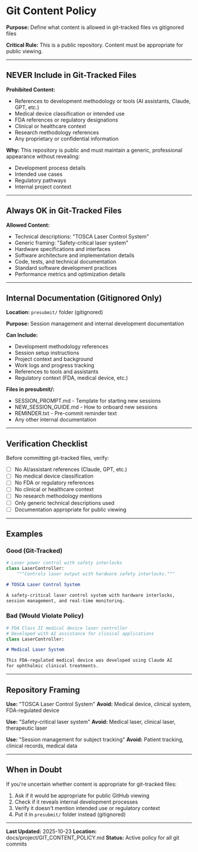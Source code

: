 # Git Content Policy

**Purpose:** Define what content is allowed in git-tracked files vs gitignored files

**Critical Rule:** This is a public repository. Content must be appropriate for public viewing.

---

## NEVER Include in Git-Tracked Files

**Prohibited Content:**
- References to development methodology or tools (AI assistants, Claude, GPT, etc.)
- Medical device classification or intended use
- FDA references or regulatory designations
- Clinical or healthcare context
- Research methodology references
- Any proprietary or confidential information

**Why:**
This repository is public and must maintain a generic, professional appearance without revealing:
- Development process details
- Intended use cases
- Regulatory pathways
- Internal project context

---

## Always OK in Git-Tracked Files

**Allowed Content:**
- Technical descriptions: "TOSCA Laser Control System"
- Generic framing: "Safety-critical laser system"
- Hardware specifications and interfaces
- Software architecture and implementation details
- Code, tests, and technical documentation
- Standard software development practices
- Performance metrics and optimization details

---

## Internal Documentation (Gitignored Only)

**Location:** `presubmit/` folder (gitignored)

**Purpose:** Session management and internal development documentation

**Can Include:**
- Development methodology references
- Session setup instructions
- Project context and background
- Work logs and progress tracking
- References to tools and assistants
- Regulatory context (FDA, medical device, etc.)

**Files in presubmit/:**
- SESSION_PROMPT.md - Template for starting new sessions
- NEW_SESSION_GUIDE.md - How to onboard new sessions
- REMINDER.txt - Pre-commit reminder text
- Any other internal documentation

---

## Verification Checklist

Before committing git-tracked files, verify:

- [ ] No AI/assistant references (Claude, GPT, etc.)
- [ ] No medical device classification
- [ ] No FDA or regulatory references
- [ ] No clinical or healthcare context
- [ ] No research methodology mentions
- [ ] Only generic technical descriptions used
- [ ] Documentation appropriate for public viewing

---

## Examples

### Good (Git-Tracked)

```python
# Laser power control with safety interlocks
class LaserController:
    """Controls laser output with hardware safety interlocks."""
```

```markdown
# TOSCA Laser Control System

A safety-critical laser control system with hardware interlocks,
session management, and real-time monitoring.
```

### Bad (Would Violate Policy)

```python
# FDA Class II medical device laser controller
# Developed with AI assistance for clinical applications
class LaserController:
```

```markdown
# Medical Laser System

This FDA-regulated medical device was developed using Claude AI
for ophthalmic clinical treatments.
```

---

## Repository Framing

**Use:** "TOSCA Laser Control System"
**Avoid:** Medical device, clinical system, FDA-regulated device

**Use:** "Safety-critical laser system"
**Avoid:** Medical laser, clinical laser, therapeutic laser

**Use:** "Session management for subject tracking"
**Avoid:** Patient tracking, clinical records, medical data

---

## When in Doubt

If you're uncertain whether content is appropriate for git-tracked files:
1. Ask if it would be appropriate for public GitHub viewing
2. Check if it reveals internal development processes
3. Verify it doesn't mention intended use or regulatory context
4. Put it in `presubmit/` folder instead (gitignored)

---

**Last Updated:** 2025-10-23
**Location:** docs/project/GIT_CONTENT_POLICY.md
**Status:** Active policy for all git commits
